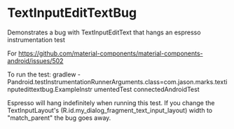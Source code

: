 # TextInputEditTextBug
Demonstrates a bug with TextInputEditText that hangs an espresso instrumentation test

For https://github.com/material-components/material-components-android/issues/502

To run the test:
gradlew -Pandroid.testInstrumentationRunnerArguments.class=com.jason.marks.textinputedittextbug.ExampleInstr
umentedTest connectedAndroidTest

Espresso will hang indefinitely when running this test.  If you change the 
TextInputLayout's (R.id.my_dialog_fragment_text_input_layout) width to "match_parent" the bug
goes away.
